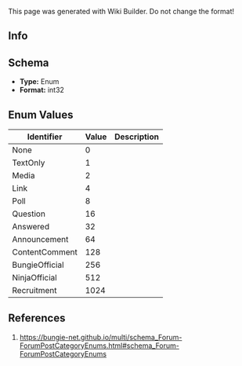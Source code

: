 <span class="wiki-builder">This page was generated with Wiki Builder. Do not change the format!</span>

## Info

## Schema
* **Type:** Enum
* **Format:** int32

## Enum Values
Identifier | Value | Description
---------- | ----- | -----------
None | 0 | 
TextOnly | 1 | 
Media | 2 | 
Link | 4 | 
Poll | 8 | 
Question | 16 | 
Answered | 32 | 
Announcement | 64 | 
ContentComment | 128 | 
BungieOfficial | 256 | 
NinjaOfficial | 512 | 
Recruitment | 1024 | 

## References
1. https://bungie-net.github.io/multi/schema_Forum-ForumPostCategoryEnums.html#schema_Forum-ForumPostCategoryEnums
